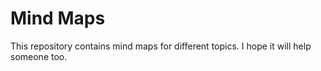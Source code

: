 # Mind Maps
This repository contains mind maps for different topics. I hope it will help someone too.
